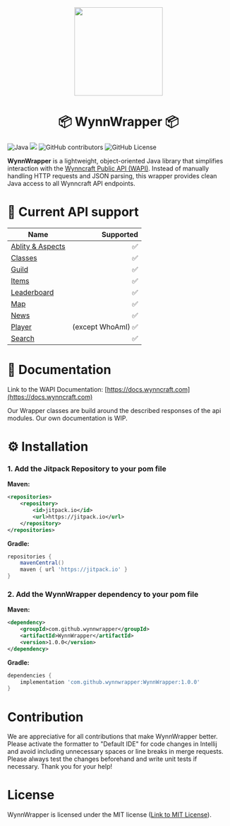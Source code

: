 <div align="center">
<img src="https://avatars.githubusercontent.com/u/209814599?s=400&u=588dbb00861955c0ff30c43ac531beda8ca82349&v=4" height=200 alt="">
<h1>📦 WynnWrapper 📦</h1>
</div>

![Java](https://img.shields.io/badge/java-%23ED8B00.svg?logo=openjdk&logoColor=white)
[![](https://jitpack.io/v/wynnwrapper/WynnWrapper.svg)](https://jitpack.io/#wynnwrapper/WynnWrapper)
![GitHub contributors](https://img.shields.io/github/contributors/wynnwrapper/wynnwrapper)
![GitHub License](https://img.shields.io/github/license/wynnwrapper/wynnwrapper)

**WynnWrapper** is a lightweight, object-oriented Java library that simplifies interaction with the [Wynncraft Public API (WAPI)](https://api.wynncraft.com/).
Instead of manually handling HTTP requests and JSON parsing, this wrapper provides clean Java access to all Wynncraft API endpoints.

# 🔩 Current API support

| Name                                                                     |          Supported |
| ------------------------------------------------------------------------ | -----------------: |
| [Ablity & Aspects](https://docs.wynncraft.com/docs/modules/ability.html) |                 ✅ |
| [Classes](https://docs.wynncraft.com/docs/modules/classes.html)          |                 ✅ |
| [Guild](https://docs.wynncraft.com/docs/modules/guild.html)              |                 ✅ |
| [Items](https://docs.wynncraft.com/docs/modules/item.html)               |                 ✅ |
| [Leaderboard](https://docs.wynncraft.com/docs/modules/leaderboard.html)  |                 ✅ |
| [Map](https://docs.wynncraft.com/docs/modules/map.html)                  |                 ✅ |
| [News](https://docs.wynncraft.com/docs/modules/news.html)                |                 ✅ |
| [Player](https://docs.wynncraft.com/docs/modules/player.html)            | (except WhoAmI) ✅ |
| [Search](https://docs.wynncraft.com/docs/modules/search.html)            |                 ✅ |

# 📖 Documentation

Link to the WAPI Documentation: [https://docs.wynncraft.com](https://docs.wynncraft.com)

Our Wrapper classes are build around the described responses of the api modules. Our own documentation is WIP.

# ⚙️ Installation

### 1. Add the Jitpack Repository to your pom file

**Maven:**

```xml
<repositories>
	<repository>
		<id>jitpack.io</id>
		<url>https://jitpack.io</url>
	</repository>
</repositories>
```

**Gradle:**

```gradle
repositories {
	mavenCentral()
	maven { url 'https://jitpack.io' }
}
```

### 2. Add the WynnWrapper dependency to your pom file

**Maven:**

```xml
<dependency>
	<groupId>com.github.wynnwrapper</groupId>
	<artifactId>WynnWrapper</artifactId>
	<version>1.0.0</version>
</dependency>
```

**Gradle:**

```gradle
dependencies {
	implementation 'com.github.wynnwrapper:WynnWrapper:1.0.0'
}
```

# Contribution

We are appreciative for all contributions that make WynnWrapper better. Please activate the formatter to "Default IDE" for code changes in Intellij and avoid including unnecessary spaces or line breaks in merge requests. Please always test the changes beforehand and write unit tests if necessary. Thank you for your help!

# License

WynnWrapper is licensed under the MIT license ([Link to MIT License](https://choosealicense.com/licenses/mit/)).
